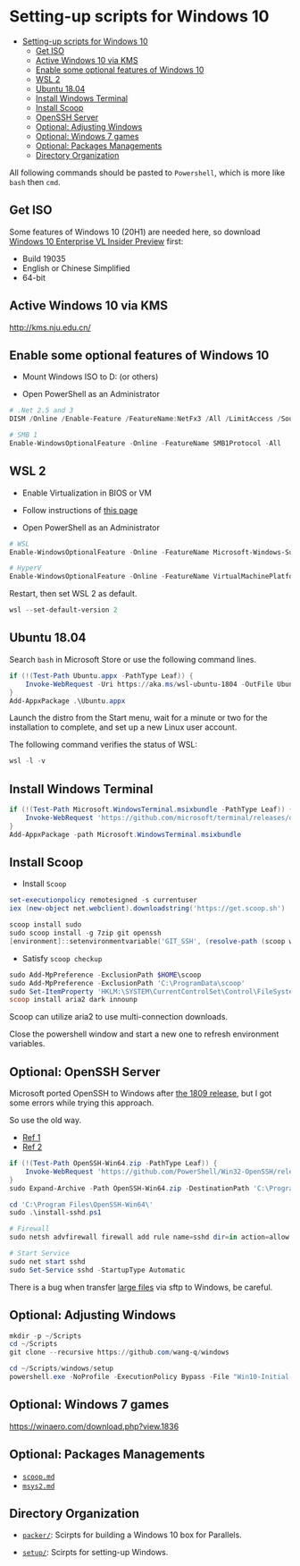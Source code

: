 # Setting-up scripts for Windows 10

[TOC levels=1-3]: # " "
- [Setting-up scripts for Windows 10](#setting-up-scripts-for-windows-10)
    - [Get ISO](#get-iso)
    - [Active Windows 10 via KMS](#active-windows-10-via-kms)
    - [Enable some optional features of Windows 10](#enable-some-optional-features-of-windows-10)
    - [WSL 2](#wsl-2)
    - [Ubuntu 18.04](#ubuntu-1804)
    - [Install Windows Terminal](#install-windows-terminal)
    - [Install Scoop](#install-scoop)
    - [OpenSSH Server](#openssh-server)
    - [Optional: Adjusting Windows](#optional-adjusting-windows)
    - [Optional: Windows 7 games](#optional-windows-7-games)
    - [Optional: Packages Managements](#optional-packages-managements)
    - [Directory Organization](#directory-organization)


All following commands should be pasted to `Powershell`, which is more like `bash` then `cmd`.

## Get ISO

Some features of Windows 10 (20H1) are needed here, so download [Windows 10 Enterprise VL Insider
Preview](https://docs.microsoft.com/en-us/windows-insider/flight-hub/) first:

* Build 19035
* English or Chinese Simplified
* 64-bit

## Active Windows 10 via KMS

<http://kms.nju.edu.cn/>

## Enable some optional features of Windows 10

* Mount Windows ISO to D: (or others)

* Open PowerShell as an Administrator

```ps1
# .Net 2.5 and 3
DISM /Online /Enable-Feature /FeatureName:NetFx3 /All /LimitAccess /Source:D:\sources\sxs

# SMB 1
Enable-WindowsOptionalFeature -Online -FeatureName SMB1Protocol -All

```

## WSL 2

* Enable Virtualization in BIOS or VM

* Follow instructions of [this page](https://docs.microsoft.com/en-us/windows/wsl/wsl2-install)

* Open PowerShell as an Administrator

```ps1
# WSL
Enable-WindowsOptionalFeature -Online -FeatureName Microsoft-Windows-Subsystem-Linux

# HyperV
Enable-WindowsOptionalFeature -Online -FeatureName VirtualMachinePlatform

```

Restart, then set WSL 2 as default.

```ps1
wsl --set-default-version 2

```

## Ubuntu 18.04

Search `bash` in Microsoft Store or use the following command lines.

```ps1
if (!(Test-Path Ubuntu.appx -PathType Leaf)) {
    Invoke-WebRequest -Uri https://aka.ms/wsl-ubuntu-1804 -OutFile Ubuntu.appx -UseBasicParsing
}
Add-AppxPackage .\Ubuntu.appx

```

Launch the distro from the Start menu, wait for a minute or two for the installation to complete,
and set up a new Linux user account.

The following command verifies the status of WSL:

```ps1
wsl -l -v

```

## Install Windows Terminal

```ps1
if (!(Test-Path Microsoft.WindowsTerminal.msixbundle -PathType Leaf)) {
    Invoke-WebRequest 'https://github.com/microsoft/terminal/releases/download/v0.7.3451.0/Microsoft.WindowsTerminal_0.7.3451.0_8wekyb3d8bbwe.msixbundle' -OutFile 'Microsoft.WindowsTerminal.msixbundle'
}
Add-AppxPackage -path Microsoft.WindowsTerminal.msixbundle

```

## Install Scoop

* Install `Scoop`

```ps1
set-executionpolicy remotesigned -s currentuser
iex (new-object net.webclient).downloadstring('https://get.scoop.sh')

scoop install sudo
sudo scoop install -g 7zip git openssh
[environment]::setenvironmentvariable('GIT_SSH', (resolve-path (scoop which ssh)), 'USER')

```

* Satisfy `scoop checkup`

```ps1
sudo Add-MpPreference -ExclusionPath $HOME\scoop
sudo Add-MpPreference -ExclusionPath 'C:\ProgramData\scoop'
sudo Set-ItemProperty 'HKLM:\SYSTEM\CurrentControlSet\Control\FileSystem' -Name 'LongPathsEnabled' -Value 1
scoop install aria2 dark innounp

```

Scoop can utilize aria2 to use multi-connection downloads.

Close the powershell window and start a new one to refresh environment variables.

## Optional: OpenSSH Server

Microsoft ported OpenSSH to Windows after
[the 1809 release](https://docs.microsoft.com/zh-cn/windows-server/administration/openssh/openssh_install_firstuse),
but I got some errors while trying this approach.

So use the old way.

* [Ref 1](https://github.com/PowerShell/Win32-OpenSSH/wiki/Install-Win32-OpenSSH)
* [Ref 2](http://chrisarges.net/2019/07/16/openssh-install-on-windows.html)

```ps1
if (!(Test-Path OpenSSH-Win64.zip -PathType Leaf)) {
    Invoke-WebRequest 'https://github.com/PowerShell/Win32-OpenSSH/releases/download/v8.1.0.0p1-Beta/OpenSSH-Win64.zip' -OutFile 'OpenSSH-Win64.zip'
}
sudo Expand-Archive -Path OpenSSH-Win64.zip -DestinationPath 'C:\Program Files\'

cd 'C:\Program Files\OpenSSH-Win64\'
sudo .\install-sshd.ps1

# Firewall
sudo netsh advfirewall firewall add rule name=sshd dir=in action=allow protocol=TCP localport=22

# Start Service
sudo net start sshd
sudo Set-Service sshd -StartupType Automatic

```

There is a bug when transfer [large files](https://github.com/PowerShell/Win32-OpenSSH/issues/1395)
via sftp to Windows, be careful.

## Optional: Adjusting Windows

```ps1
mkdir -p ~/Scripts
cd ~/Scripts
git clone --recursive https://github.com/wang-q/windows

cd ~/Scripts/windows/setup
powershell.exe -NoProfile -ExecutionPolicy Bypass -File "Win10-Initial-Setup-Script/Win10.ps1" -include "Win10-Initial-Setup-Script/Win10.psm1" -preset "Default.preset"

```

## Optional: Windows 7 games

<https://winaero.com/download.php?view.1836>

## Optional: Packages Managements

* [`scoop.md`](setup/scoop.md)
* [`msys2.md`](setup/msys2.md)

## Directory Organization

* [`packer/`](packer/): Scirpts for building a Windows 10 box for Parallels.

* [`setup/`](setup/): Scirpts for setting-up Windows.
